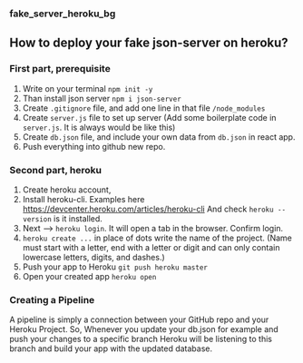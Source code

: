 ### fake_server_heroku_bg

## How to deploy your fake json-server on heroku?

### First part, prerequisite

1. Write on your terminal ```npm init -y```
2. Than install json server ```npm i json-server```
3. Create ```.gitignore``` file, and add one line in that file ```/node_modules```
4. Create ```server.js``` file to set up server (Add some boilerplate code in ```server.js```. It is always would be like this)
5. Create ```db.json``` file, and include your own data from ```db.json``` in react app.
6. Push everything into github new repo.

### Second part, heroku
1. Create heroku account,
2. Install heroku-cli. Examples here https://devcenter.heroku.com/articles/heroku-cli
And check ```heroku --version``` is it installed.
3. Next --> ```heroku login```. It will open a tab in the browser. Confirm login.
4. ```heroku create ...``` in place of dots write the name of the project.
(Name must start with a letter, end with a letter or digit and can only contain lowercase letters, digits, and dashes.)
5. Push your app to Heroku ``` git push heroku master ```
6. Open your created app ```heroku open```

### Creating a Pipeline
A pipeline is simply a connection between your GitHub repo and your Heroku Project.
So, Whenever you update your db.json for example and push your changes to a specific branch Heroku will be listening to this branch and build your app with the updated database.


